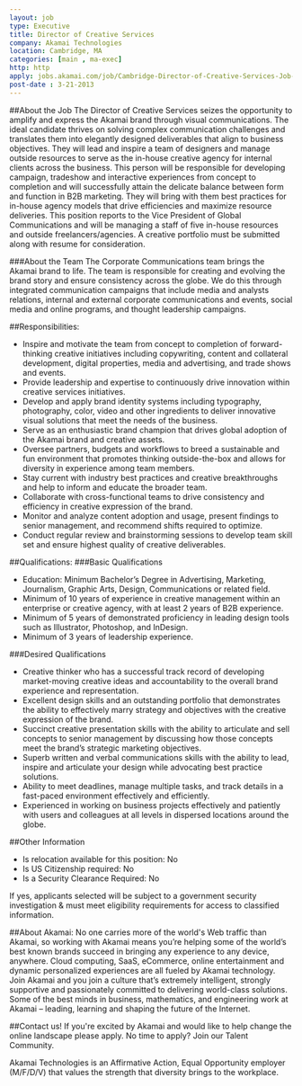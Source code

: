 ```yaml
---
layout: job
type: Executive
title: Director of Creative Services
company: Akamai Technologies
location: Cambridge, MA
categories: [main , ma-exec]
http: http
apply: jobs.akamai.com/job/Cambridge-Director-of-Creative-Services-Job-MA-02138/2472801/?feedId=1015
post-date : 3-21-2013
---
```


##About the Job
The Director of Creative Services seizes the opportunity to amplify and express the Akamai brand through visual communications. The ideal candidate thrives on solving complex communication challenges and translates them into elegantly designed deliverables that align to business objectives. They will lead and inspire a team of designers and manage outside resources to serve as the in-house creative agency for internal clients across the business. This person will be responsible for developing campaign, tradeshow and interactive experiences from concept to completion and will successfully attain the delicate balance between form and function in B2B marketing. They will bring with them best practices for in-house agency models that drive efficiencies and maximize resource deliveries. This position reports to the Vice President of Global Communications and will be managing a staff of five in-house resources and outside freelancers/agencies. A creative portfolio must be submitted along with resume for consideration.

###About the Team
The Corporate Communications team brings the Akamai brand to life. The team is responsible for creating and evolving the brand story and ensure consistency across the globe. We do this through integrated communication campaigns that include media and analysts relations, internal and external corporate communications and events, social media and online programs, and thought leadership campaigns.

##Responsibilities:
* Inspire and motivate the team from concept to completion of forward-thinking creative initiatives including copywriting, content and collateral development, digital properties, media and advertising, and trade shows and events.
* Provide leadership and expertise to continuously drive innovation within creative services initiatives.
* Develop and apply brand identity systems including typography, photography, color, video and other ingredients to deliver innovative visual solutions that meet the needs of the business.
* Serve as an enthusiastic brand champion that drives global adoption of the Akamai brand and creative assets.
* Oversee partners, budgets and workflows to breed a sustainable and fun environment that promotes thinking outside-the-box and allows for diversity in experience among team members.
* Stay current with industry best practices and creative breakthroughs and help to inform and educate the broader team.
* Collaborate with cross-functional teams to drive consistency and efficiency in creative expression of the brand.
* Monitor and analyze content adoption and usage, present findings to senior management, and recommend shifts required to optimize.
* Conduct regular review and brainstorming sessions to develop team skill set and ensure highest quality of creative deliverables.

##Qualifications:
###Basic Qualifications
* Education: Minimum Bachelor’s Degree in Advertising, Marketing, Journalism, Graphic Arts, Design, Communications or related field.
* Minimum of 10 years of experience in creative management within an enterprise or creative agency, with at least 2 years of B2B experience.
* Minimum of 5 years of demonstrated proficiency in leading design tools such as Illustrator, Photoshop, and InDesign.
* Minimum of 3 years of leadership experience.

###Desired Qualifications
* Creative thinker who has a successful track record of developing market-moving creative ideas and accountability to the overall brand experience and representation.
* Excellent design skills and an outstanding portfolio that demonstrates the ability to effectively marry strategy and objectives with the creative expression of the brand.
* Succinct creative presentation skills with the ability to articulate and sell concepts to senior management by discussing how those concepts meet the brand’s strategic marketing objectives.
* Superb written and verbal communications skills with the ability to lead, inspire and articulate your design while advocating best practice solutions.
* Ability to meet deadlines, manage multiple tasks, and track details in a fast-paced environment effectively and efficiently.
* Experienced in working on business projects effectively and patiently with users and colleagues at all levels in dispersed locations around the globe.

##Other Information
* Is relocation available for this position: No
* Is US Citizenship required: No
* Is a Security Clearance Required: No

If yes, applicants selected will be subject to a government security investigation & must meet eligibility requirements for access to classified information.

##About Akamai:
No one carries more of the world's Web traffic than Akamai, so working with Akamai means you’re helping some of the world’s best known brands succeed in bringing any experience to any device, anywhere. Cloud computing, SaaS, eCommerce, online entertainment and dynamic personalized experiences are all fueled by Akamai technology. Join Akamai and you join a culture that’s extremely intelligent, strongly supportive and passionately committed to delivering world-class solutions. Some of the best minds in business, mathematics, and engineering work at Akamai – leading, learning and shaping the future of the Internet.

##Contact us!
If you're excited by Akamai and would like to help change the online landscape please apply. No time to apply? Join our Talent Community.

Akamai Technologies is an Affirmative Action, Equal Opportunity employer (M/F/D/V) that values the strength that diversity brings to the workplace.